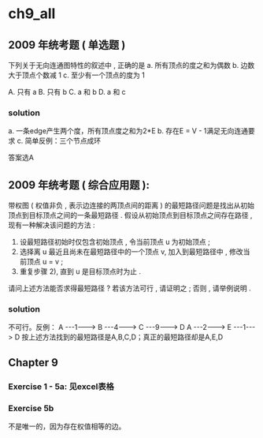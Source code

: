 # ch9_all

## 2009 年统考题 ( 单选题 )
下列关于无向连通图特性的叙述中 , 正确的是
a. 所有顶点的度之和为偶数
b. 边数大于顶点个数减 1
c. 至少有一个顶点的度为 1

A. 只有 a B. 只有 b C. a 和 b D. a 和 c

### solution
a. 一条edge产生两个度，所有顶点度之和为2*E
b. 存在E = V - 1满足无向连通要求
c. 简单反例：三个节点成环

答案选A

## 2009 年统考题 ( 综合应用题 ):
带权图 ( 权值非负 , 表示边连接的两顶点间的距离 ) 的最短路径问题是找出从初始顶点到目标顶点之间的一条最短路径 . 假设从初始顶点到目标顶点之间存在路径 , 现有一种解决该问题的方法 :
1. 设最短路径初始时仅包含初始顶点 , 令当前顶点 u 为初始顶点 ;
2. 选择离 u 最近且尚未在最短路径中的一个顶点 v, 加入到最短路径中 , 修改当前顶点 u = v ;
3. 重复步骤 2), 直到 u 是目标顶点时为止 .

请问上述方法能否求得最短路径 ? 若该方法可行 , 请证明之 ; 否则 , 请举例说明 .


### solution
不可行。反例：
A ---1---> B ---4---> C ---9---> D
A ---2---> E ---1---> D
按上述方法找到的最短路径是A,B,C,D；真正的最短路径却是A,E,D

## Chapter 9

### Exercise 1 - 5a: 见excel表格

### Exercise 5b
不是唯一的，因为存在权值相等的边。
